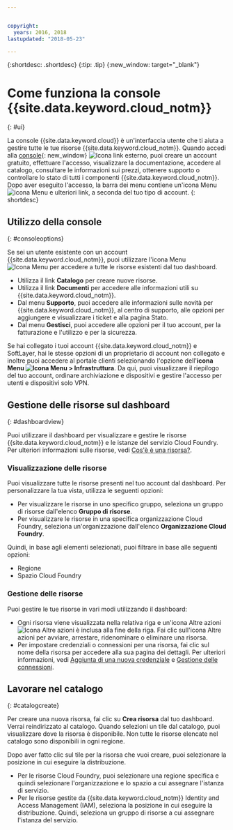 ```yaml
---


copyright:
  years: 2016, 2018
lastupdated: "2018-05-23"

---
```


{:shortdesc: .shortdesc}
{:tip: .tip}
{:new_window: target="_blank"}

# Come funziona la console {{site.data.keyword.cloud_notm}}
{: #ui}

La console {{site.data.keyword.cloud}} è un'interfaccia utente che ti aiuta a gestire tutte le tue risorse {{site.data.keyword.cloud_notm}}. Quando accedi alla [console](https://console.bluemix.net){: new_window} ![Icona link esterno](../icons/launch-glyph.svg "Icona link esterno"), puoi creare un account gratuito, effettuare l'accesso, visualizzare la documentazione, accedere al catalogo, consultare le informazioni sui prezzi, ottenere supporto o controllare lo stato di tutti i componenti {{site.data.keyword.cloud_notm}}. Dopo aver eseguito l'accesso, la barra dei menu contiene un'icona Menu ![icona Menu](../icons/icon_hamburger.svg) e ulteriori link, a seconda del tuo tipo di account.
{: shortdesc}

## Utilizzo della console
{: #consoleoptions}

Se sei un utente esistente con un account {{site.data.keyword.cloud_notm}}, puoi utilizzare l'icona Menu ![Icona Menu](../icons/icon_hamburger.svg) per accedere a tutte le risorse esistenti dal tuo dashboard.
  * Utilizza il link **Catalogo** per creare nuove risorse.
  * Utilizza il link **Documenti** per accedere alle informazioni utili su {{site.data.keyword.cloud_notm}}.
  * Dal menu **Supporto**, puoi accedere alle informazioni sulle novità per {{site.data.keyword.cloud_notm}}, al centro di supporto, alle opzioni per aggiungere e visualizzare i ticket e alla pagina Stato.
  * Dal menu **Gestisci**, puoi accedere alle opzioni per il tuo account, per la fatturazione e l'utilizzo e per la sicurezza.

Se hai collegato i tuoi account {{site.data.keyword.cloud_notm}} e SoftLayer, hai le stesse opzioni di un proprietario di account non collegato e inoltre puoi accedere al portale clienti selezionando l'opzione dell'**icona Menu  ![Icona Menu](../icons/icon_hamburger.svg)  > Infrastruttura**. Da qui, puoi visualizzare il riepilogo del tuo account, ordinare archiviazione e dispositivi e gestire l'accesso per utenti e dispositivi solo VPN.

## Gestione delle risorse sul dashboard
{: #dashboardview}

Puoi utilizzare il dashboard per visualizzare e gestire le risorse {{site.data.keyword.cloud_notm}} e le istanze del servizio Cloud Foundry. Per ulteriori informazioni sulle risorse, vedi [Cos'è è una risorsa?](/docs/resources/acct_resources.html#resource).

### Visualizzazione delle risorse

Puoi visualizzare tutte le risorse presenti nel tuo account dal dashboard. Per personalizzare la tua vista, utilizza le seguenti opzioni:

  * Per visualizzare le risorse in uno specifico gruppo, seleziona un gruppo di risorse dall'elenco **Gruppo di risorse**.
  * Per visualizzare le risorse in una specifica organizzazione Cloud Foundry, seleziona un'organizzazione dall'elenco **Organizzazione Cloud Foundry**.

Quindi, in base agli elementi selezionati, puoi filtrare in base alle seguenti opzioni:

  * Regione
  * Spazio Cloud Foundry

### Gestione delle risorse

Puoi gestire le tue risorse in vari modi utilizzando il dashboard:

  * Ogni risorsa viene visualizzata nella relativa riga e un'icona Altre azioni  ![Icona Altre azioni](../icons/overflow-menu.svg)  è inclusa alla fine della riga. Fai clic sull'icona Altre azioni per avviare, arrestare, ridenominare o eliminare una risorsa.
  * Per impostare credenziali o connessioni per una risorsa, fai clic sul nome della risorsa per accedere alla sua pagina dei dettagli. Per ulteriori informazioni, vedi [Aggiunta di una nuova credenziale](/docs/resources/service_credentials.html) e [Gestione delle connessioni](/docs/resources/connecting_apps.html#connect_app).

## Lavorare nel catalogo
{: #catalogcreate}

Per creare una nuova risorsa, fai clic su **Crea risorsa** dal tuo dashboard. Verrai reindirizzato al catalogo. Quando selezioni un tile dal catalogo, puoi visualizzare dove la risorsa è disponibile. Non tutte le risorse elencate nel catalogo sono disponibili in ogni regione.

Dopo aver fatto clic sul tile per la risorsa che vuoi creare, puoi selezionare la posizione in cui eseguire la distribuzione.

  * Per le risorse Cloud Foundry, puoi selezionare una regione specifica e quindi selezionare l'organizzazione e lo spazio a cui assegnare l'istanza di servizio.
  * Per le risorse gestite da {{site.data.keyword.cloud_notm}} Identity and Access Management (IAM), seleziona la posizione in cui eseguire la distribuzione. Quindi, seleziona un gruppo di risorse a cui assegnare l'istanza del servizio.
